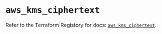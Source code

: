 # `aws_kms_ciphertext`

Refer to the Terraform Registory for docs: [`aws_kms_ciphertext`](https://www.terraform.io/docs/providers/aws/r/kms_ciphertext).
